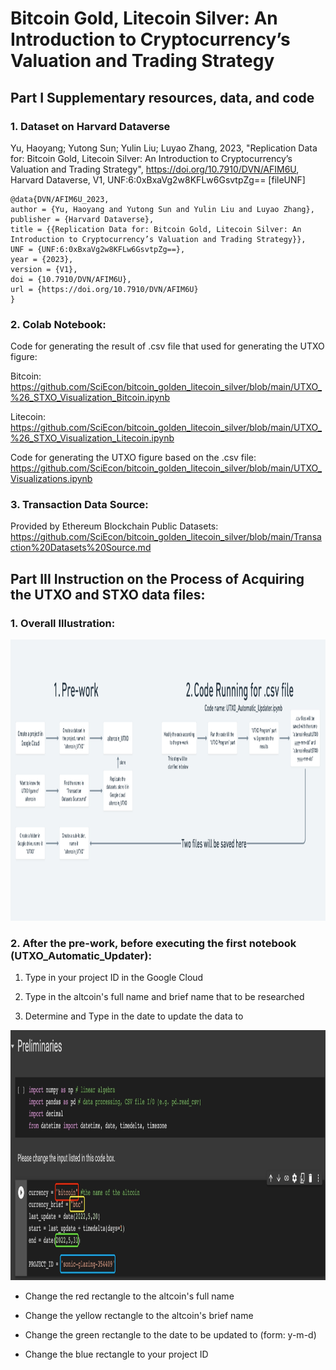 # Bitcoin Gold, Litecoin Silver: An Introduction to Cryptocurrency’s Valuation and Trading Strategy

## Part I Supplementary resources, data, and code

### 1. Dataset on Harvard Dataverse

Yu, Haoyang; Yutong Sun; Yulin Liu; Luyao Zhang, 2023, "Replication Data for: Bitcoin Gold, Litecoin Silver: An Introduction to Cryptocurrency’s Valuation and Trading Strategy", https://doi.org/10.7910/DVN/AFIM6U, Harvard Dataverse, V1, UNF:6:0xBxaVg2w8KFLw6GsvtpZg== [fileUNF]

```
@data{DVN/AFIM6U_2023,
author = {Yu, Haoyang and Yutong Sun and Yulin Liu and Luyao Zhang},
publisher = {Harvard Dataverse},
title = {{Replication Data for: Bitcoin Gold, Litecoin Silver: An Introduction to Cryptocurrency’s Valuation and Trading Strategy}},
UNF = {UNF:6:0xBxaVg2w8KFLw6GsvtpZg==},
year = {2023},
version = {V1},
doi = {10.7910/DVN/AFIM6U},
url = {https://doi.org/10.7910/DVN/AFIM6U}
}
```

### 2. Colab Notebook:
Code for generating the result of .csv file that used for generating the UTXO figure:

Bitcoin: https://github.com/SciEcon/bitcoin_golden_litecoin_silver/blob/main/UTXO_%26_STXO_Visualization_Bitcoin.ipynb

Litecoin: https://github.com/SciEcon/bitcoin_golden_litecoin_silver/blob/main/UTXO_%26_STXO_Visualization_Litecoin.ipynb

Code for generating the UTXO figure based on the .csv file:
https://github.com/SciEcon/bitcoin_golden_litecoin_silver/blob/main/UTXO_Visualizations.ipynb

### 3. Transaction Data Source:
Provided by Ethereum Blockchain Public Datasets:
https://github.com/SciEcon/bitcoin_golden_litecoin_silver/blob/main/Transaction%20Datasets%20Source.md

## Part III Instruction on the Process of Acquiring the UTXO and STXO data files:

### 1. Overall Illustration:
<img src="https://github.com/SciEcon/bitcoin_golden_litecoin_silver/blob/main/figures/Steps%20Illustrasion.png" width="1200" height="450"/>

### 2. After the pre-work, before executing the first notebook (UTXO_Automatic_Updater):
1. Type in your project ID in the Google Cloud

2. Type in the altcoin's full name and brief name that to be researched

3. Determine and Type in the date to update the data to

<img src="https://github.com/SciEcon/bitcoin_golden_litecoin_silver/blob/main/figures/figure1.jpg" width="1200" height="400"/>

- Change the red rectangle to the altcoin's full name

- Change the yellow rectangle to the altcoin's brief name

- Change the green rectangle to the date to be updated to (form: y-m-d)

- Change the blue rectangle to your project ID
